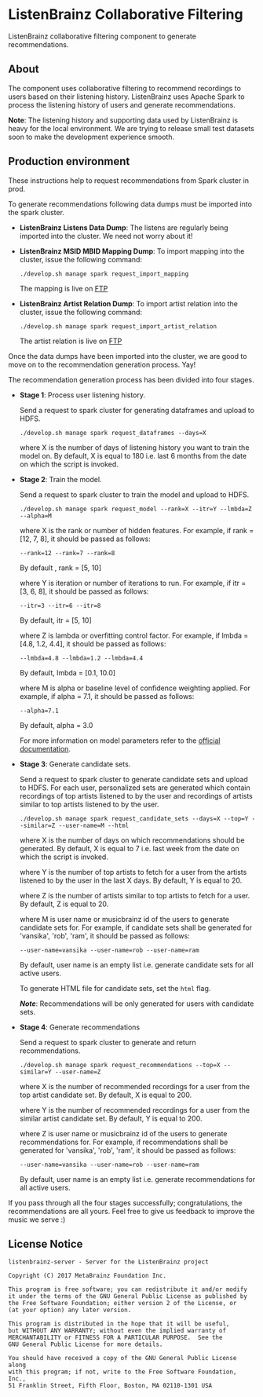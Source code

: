 ListenBrainz Collaborative Filtering
=====================
ListenBrainz collaborative filtering component to generate recommendations.

## About

The component uses collaborative filtering to recommend recordings to users based on their listening history. ListenBrainz uses Apache Spark to process the listening history of users and generate recommendations.

**Note**:  The listening history and supporting data used by ListenBrainz is heavy for the local environment. We are trying to release small test datasets soon to make the development experience smooth.


## Production environment

These instructions help to request recommendations from Spark cluster in prod.

To generate recommendations following data dumps must be imported into the spark cluster.

- **ListenBrainz Listens Data Dump**: The listens are regularly being imported into the cluster. We need not worry about it!
- **ListenBrainz MSID MBID Mapping Dump**: To import mapping into the cluster, issue the following command:

  `./develop.sh manage spark request_import_mapping`

  The mapping is live on [FTP](http://ftp.musicbrainz.org/pub/musicbrainz/listenbrainz/labs/mappings/msid-mbid-mapping/)

- **ListenBrainz Artist Relation Dump**: To import artist relation into the cluster, issue the following command:

  `./develop.sh manage spark request_import_artist_relation`

  The artist relation is live on [FTP](http://ftp.musicbrainz.org/pub/musicbrainz/listenbrainz/labs/artist-credit-artist-credit-relations/)

Once the data dumps have been imported into the cluster, we are good to move on to the recommendation generation process. Yay!

The recommendation generation process has been divided into four stages.

- **Stage 1**: Process user listening history.

  Send a request to spark cluster for generating dataframes and upload to HDFS.

  `./develop.sh manage spark request_dataframes --days=X`

  where X is the number of days of listening history you want to train the model on. By default, X is equal to 180 i.e. last 6 months from the date on which the script is invoked.

- **Stage 2**: Train the model.

  Send a request to spark cluster to train the model and upload to HDFS.

  `./develop.sh manage spark request_model --rank=X --itr=Y --lmbda=Z --alpha=M`

  where X is the rank or number of hidden features. For example, if rank = [12, 7, 8], it should be passed as follows:

  `--rank=12 --rank=7 --rank=8`

  By default , rank = [5, 10]

  where Y is iteration or number of iterations to run. For example, if itr = [3, 6, 8], it should be passed as follows:

  `--itr=3 --itr=6 --itr=8`

  By default, itr = [5, 10]

  where Z is lambda or overfitting control factor. For example, if lmbda = [4.8, 1.2, 4.4], it should be passed as follows:

  `--lmbda=4.8 --lmbda=1.2 --lmbda=4.4`

  By default, lmbda = [0.1, 10.0]

  where M is alpha or baseline level of confidence weighting applied. For example, if alpha = 7.1, it should be passed as follows:

  `--alpha=7.1`

  By default, alpha = 3.0

  For more information on model parameters refer to the [official documentation](https://spark.apache.org/docs/2.1.0/mllib-collaborative-filtering.html).


- **Stage 3**: Generate candidate sets.

  Send a request to spark cluster to generate candidate sets and upload to HDFS. For each user, personalized sets are generated which contain recordings of top artists listened to by the user and recordings of artists similar to top artists listened to by the user.

  `./develop.sh manage spark request_candidate_sets --days=X --top=Y --similar=Z --user-name=M --html`

  where X is the number of days on which recommendations should be generated. By default, X is equal to 7 i.e. last week from the date on which the script is invoked.

  where Y is the number of top artists to fetch for a user from the artists listened to by the user in the last X days. By default, Y is equal to 20.

  where Z is the number of artists similar to top artists to fetch for a user. By default, Z is equal to 20.

  where M is user name or musicbrainz id of the users to generate candidate sets for. For example, if candidate sets shall be generated for 'vansika', 'rob', 'ram', it should be passed as follows:

  `--user-name=vansika --user-name=rob --user-name=ram`

  By default, user name is an empty list i.e. generate candidate sets for all active users.

  To generate HTML file for candidate sets, set the `html` flag.

  ***Note***: Recommendations will be only generated for users with candidate sets.

- **Stage 4**: Generate recommendations

  Send a request to spark cluster to generate and return recommendations.

  `./develop.sh manage spark request_recommendations --top=X --similar=Y --user-name=Z`

  where X is the number of recommended recordings for a user from the top artist candidate set. By default, X is equal to 200.

  where Y is the number of recommended recordings for a user from the similar artist candidate set. By default, Y is equal to 200.

  where Z is user name or musicbrainz id of the users to generate recommendations for. For example, if recommendations shall be generated for 'vansika', 'rob', 'ram', it should be passed as follows:

  `--user-name=vansika --user-name=rob --user-name=ram`

  By default, user name is an empty list i.e. generate recommendations for all active users.


If you pass through all the four stages successfully; congratulations, the recommendations are all yours. Feel free to give us feedback to improve the music we serve :)

## License Notice

```
listenbrainz-server - Server for the ListenBrainz project

Copyright (C) 2017 MetaBrainz Foundation Inc.

This program is free software; you can redistribute it and/or modify
it under the terms of the GNU General Public License as published by
the Free Software Foundation; either version 2 of the License, or
(at your option) any later version.

This program is distributed in the hope that it will be useful,
but WITHOUT ANY WARRANTY; without even the implied warranty of
MERCHANTABILITY or FITNESS FOR A PARTICULAR PURPOSE.  See the
GNU General Public License for more details.

You should have received a copy of the GNU General Public License along
with this program; if not, write to the Free Software Foundation, Inc.,
51 Franklin Street, Fifth Floor, Boston, MA 02110-1301 USA
```
